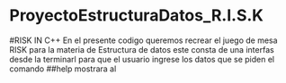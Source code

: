 # ProyectoEstructuraDatos_R.I.S.K
#RISK IN C++
En el presente codigo queremos recrear el juego de mesa RISK para la materia de Estructura de datos
este consta de una interfas desde la terminarl para que el usuario ingrese los datos que se piden
el comando ##help mostrara al 
